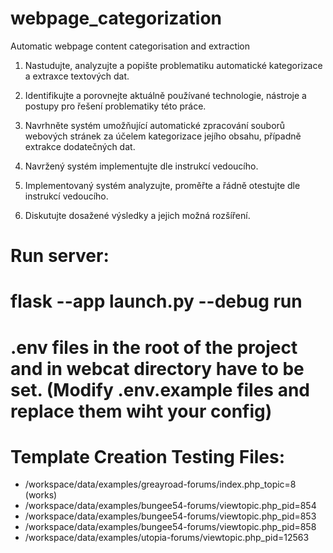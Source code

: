# webpage_categorization
Automatic webpage content categorisation and extraction

1. Nastudujte, analyzujte a popište problematiku automatické kategorizace a extraxce textových dat.

2. Identifikujte a porovnejte aktuálně používané technologie, nástroje a postupy pro řešení problematiky této práce.

3. Navrhněte systém umožňující automatické zpracování souborů webových stránek za účelem kategorizace jejího obsahu, případně extrakce dodatečných dat.

4. Navržený systém implementujte dle instrukcí vedoucího.

5. Implementovaný systém analyzujte, proměřte a řádně otestujte dle instrukcí vedoucího.

6. Diskutujte dosažené výsledky a jejich možná rozšíření.

# Run server:
# flask --app launch.py --debug run


# .env files in the root of the project and in webcat directory have to be set. (Modify .env.example files and replace them wiht your config)


# Template Creation Testing Files:

 - /workspace/data/examples/greayroad-forums/index.php_topic=8 (works)
 - /workspace/data/examples/bungee54-forums/viewtopic.php_pid=854 
 - /workspace/data/examples/bungee54-forums/viewtopic.php_pid=853
 - /workspace/data/examples/bungee54-forums/viewtopic.php_pid=858
 - /workspace/data/examples/utopia-forums/viewtopic.php_pid=12563
